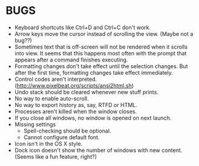 BUGS
====

* Keyboard shortcuts like Ctrl+D and Ctrl+C don't work.
* Arrow keys move the cursor instead of scrolling the view. (Maybe not a bug??)
* Sometimes text that is off-screen will not be rendered when it scrolls into view. It seems that this happens most often with the prompt that appears after a command finishes executing.
* Formatting changes don't take effect until the selection changes. But after the first time, formatting changes take effect immediately.
* Control codes aren't interpreted. (http://www.pixelbeat.org/scripts/ansi2html.sh)
* Undo stack should be cleared whenever new stuff prints.
* No way to enable auto-scroll.
* No way to export history as, say, RTFD or HTML.
* Processes aren't killed when the window closes.
* If you close all windows, no window is opened on next launch.
* Missing settings
  * Spell-checking should be optional.
  * Cannot configure default font.
* Icon isn't in the OS X style.
* Dock icon doesn't show the number of windows with new content. (Seems like a fun feature, right?)
